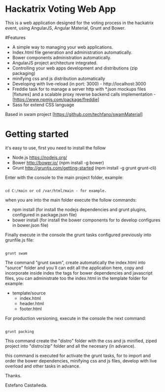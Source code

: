 # Hackatrix Voting Web App

This is a web application designed for the voting process in the hackatrix event, using AngularJS, Angular Material, Grunt and Bower.

#Features

- A simple way to managing your web applications.
- Index.html file generation and administration automatically.
- Bower components administration automatically.
- AngularJS project architecture integrated. 
- Controlling your web apps development and distributions (zip packaging)
- minifying css and js distribution automatically
- Developing with live-reload (in port: 3000) - http://localhost:3000
- Freddie task for to manage a server http with *.json mockups files [fixtures] and a scalable proxy reverse backend calls implementation - [https://www.npmjs.com/package/freddie]
- Sass for extend CSS language

Based in swam project [https://github.com/techfano/swamMaterial]

# Getting started

it's easy to use, first you need to install the follow

- Node.js https://nodejs.org/
- Bower http://bower.io/ (npm install -g bower)
- Grunt http://gruntjs.com/getting-started (npm install -g grunt grunt-cli)

Enter with the console to the main project folder, example:

<code>
cd C:/main or cd /var/html/main - for example.
</code>


when you are into the main folder execute the follow commands:

- npm install (for install the nodejs dependencies and grunt plugins, configured in package.json file)
- bower install (for install the bower components for to develop configures in bower.json file)

Finally execute in the console the grunt tasks configured previously into grunfile.js file:

<code>
grunt swam
</code>

The command "grunt swam", create automatically the index.html into "source" folder and you´ll can edit all the application here, copy and incorporate inside index the tags for bower dependencies and javascript files, you can administrate too the index.html in the template folder for example:

- template/source
  - index.html
  - header.html
  - footer.html

For production versioning, execute in the console the next command:

<code>
grunt packing
</code>

This command create the "distro" folder with the css and js minified, ziped project into "distro/zip" folder and all the necesary (in advance).


this command is executed for activate the grunt tasks, for to import and order the bower dependencies, minifying css and js files, develop with live overload and other tasks in advance.

Thanks.

Estefano Castañeda.
